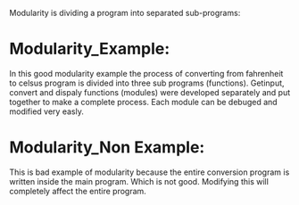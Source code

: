 Modularity is dividing a program into separated sub-programs:
# Modularity_Example:
In this good modularity example the process of converting from fahrenheit to celsus program is divided into three sub programs (functions). Getinput, convert and dispaly functions (modules) were developed separately and put together to make a complete process. Each module can be debuged and modified very easly.

# Modularity_Non Example:
This is bad example of modularity because the entire conversion program is written inside the main program. Which is not good. Modifying this will completely affect the entire program.
